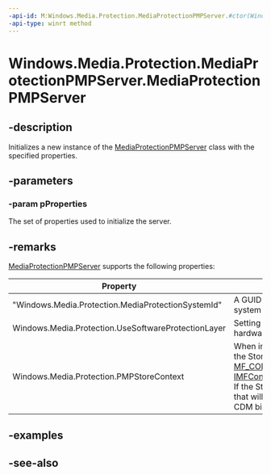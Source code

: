```yaml
---
-api-id: M:Windows.Media.Protection.MediaProtectionPMPServer.#ctor(Windows.Foundation.Collections.IPropertySet)
-api-type: winrt method
---
```


<!-- Method syntax
public MediaProtectionPMPServer(Windows.Foundation.Collections.IPropertySet pProperties)
-->

# Windows.Media.Protection.MediaProtectionPMPServer.MediaProtectionPMPServer

## -description
Initializes a new instance of the [MediaProtectionPMPServer](mediaprotectionpmpserver.md) class with the specified properties.

## -parameters
### -param pProperties
The set of properties used to initialize the server.

## -remarks
[MediaProtectionPMPServer](mediaprotectionpmpserver.md) supports the following properties:

|Property                   |            Description  |
|---------------------------|-------------------------|
|"Windows.Media.Protection.MediaProtectionSystemId" | A GUID representing the DRM system your app will use. This allows the system to determine if hardware DRM is supported on the device. |
|Windows.Media.Protection.UseSoftwareProtectionLayer | Setting this to true tells the system to use software DRM even if hardware DRM is available on the current device. |
|Windows.Media.Protection.PMPStoreContext | When implementing a Store Content Decryption Module (CDM) object, the Store CDM should look for and make a copy of the [MF_CONTENTDECRYPTIONMODULE_PMPSTORECONTEXT](/windows/win32/medfound/mf-contentdecryptionmodule-pmpstorecontext) property in [IMFContentDecryptionModuleAccess::CreateContentDecryptionModule](/windows/win32/api/mfcontentdecryptionmodule/nf-mfcontentdecryptionmodule-imfcontentdecryptionmoduleaccess-createcontentdecryptionmodule). If the Store CDM object wants to create a **MediaProtectionPMPServer** that will support [CreateObjectByCLSID](/windows/win32/api/mfidl/nf-mfidl-imfpmphost-createobjectbyclsid) for objects defined in the Store CDM binary, they need pass this property. |


## -examples

## -see-also
